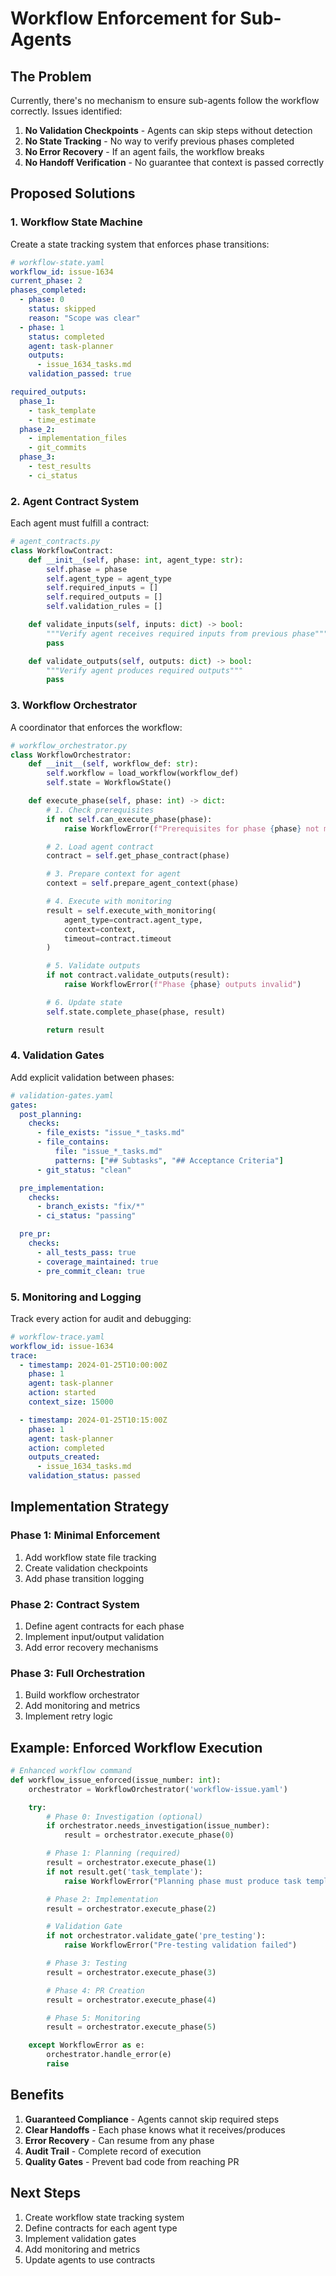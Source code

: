 # Workflow Enforcement for Sub-Agents

## The Problem

Currently, there's no mechanism to ensure sub-agents follow the workflow correctly. Issues identified:

1. **No Validation Checkpoints** - Agents can skip steps without detection
2. **No State Tracking** - No way to verify previous phases completed
3. **No Error Recovery** - If an agent fails, the workflow breaks
4. **No Handoff Verification** - No guarantee that context is passed correctly

## Proposed Solutions

### 1. Workflow State Machine

Create a state tracking system that enforces phase transitions:

```yaml
# workflow-state.yaml
workflow_id: issue-1634
current_phase: 2
phases_completed:
  - phase: 0
    status: skipped
    reason: "Scope was clear"
  - phase: 1
    status: completed
    agent: task-planner
    outputs:
      - issue_1634_tasks.md
    validation_passed: true

required_outputs:
  phase_1:
    - task_template
    - time_estimate
  phase_2:
    - implementation_files
    - git_commits
  phase_3:
    - test_results
    - ci_status
```

### 2. Agent Contract System

Each agent must fulfill a contract:

```python
# agent_contracts.py
class WorkflowContract:
    def __init__(self, phase: int, agent_type: str):
        self.phase = phase
        self.agent_type = agent_type
        self.required_inputs = []
        self.required_outputs = []
        self.validation_rules = []

    def validate_inputs(self, inputs: dict) -> bool:
        """Verify agent receives required inputs from previous phase"""
        pass

    def validate_outputs(self, outputs: dict) -> bool:
        """Verify agent produces required outputs"""
        pass
```

### 3. Workflow Orchestrator

A coordinator that enforces the workflow:

```python
# workflow_orchestrator.py
class WorkflowOrchestrator:
    def __init__(self, workflow_def: str):
        self.workflow = load_workflow(workflow_def)
        self.state = WorkflowState()

    def execute_phase(self, phase: int) -> dict:
        # 1. Check prerequisites
        if not self.can_execute_phase(phase):
            raise WorkflowError(f"Prerequisites for phase {phase} not met")

        # 2. Load agent contract
        contract = self.get_phase_contract(phase)

        # 3. Prepare context for agent
        context = self.prepare_agent_context(phase)

        # 4. Execute with monitoring
        result = self.execute_with_monitoring(
            agent_type=contract.agent_type,
            context=context,
            timeout=contract.timeout
        )

        # 5. Validate outputs
        if not contract.validate_outputs(result):
            raise WorkflowError(f"Phase {phase} outputs invalid")

        # 6. Update state
        self.state.complete_phase(phase, result)

        return result
```

### 4. Validation Gates

Add explicit validation between phases:

```yaml
# validation-gates.yaml
gates:
  post_planning:
    checks:
      - file_exists: "issue_*_tasks.md"
      - file_contains:
          file: "issue_*_tasks.md"
          patterns: ["## Subtasks", "## Acceptance Criteria"]
      - git_status: "clean"

  pre_implementation:
    checks:
      - branch_exists: "fix/*"
      - ci_status: "passing"

  pre_pr:
    checks:
      - all_tests_pass: true
      - coverage_maintained: true
      - pre_commit_clean: true
```

### 5. Monitoring and Logging

Track every action for audit and debugging:

```yaml
# workflow-trace.yaml
workflow_id: issue-1634
trace:
  - timestamp: 2024-01-25T10:00:00Z
    phase: 1
    agent: task-planner
    action: started
    context_size: 15000

  - timestamp: 2024-01-25T10:15:00Z
    phase: 1
    agent: task-planner
    action: completed
    outputs_created:
      - issue_1634_tasks.md
    validation_status: passed
```

## Implementation Strategy

### Phase 1: Minimal Enforcement
1. Add workflow state file tracking
2. Create validation checkpoints
3. Add phase transition logging

### Phase 2: Contract System
1. Define agent contracts for each phase
2. Implement input/output validation
3. Add error recovery mechanisms

### Phase 3: Full Orchestration
1. Build workflow orchestrator
2. Add monitoring and metrics
3. Implement retry logic

## Example: Enforced Workflow Execution

```python
# Enhanced workflow command
def workflow_issue_enforced(issue_number: int):
    orchestrator = WorkflowOrchestrator('workflow-issue.yaml')

    try:
        # Phase 0: Investigation (optional)
        if orchestrator.needs_investigation(issue_number):
            result = orchestrator.execute_phase(0)

        # Phase 1: Planning (required)
        result = orchestrator.execute_phase(1)
        if not result.get('task_template'):
            raise WorkflowError("Planning phase must produce task template")

        # Phase 2: Implementation
        result = orchestrator.execute_phase(2)

        # Validation Gate
        if not orchestrator.validate_gate('pre_testing'):
            raise WorkflowError("Pre-testing validation failed")

        # Phase 3: Testing
        result = orchestrator.execute_phase(3)

        # Phase 4: PR Creation
        result = orchestrator.execute_phase(4)

        # Phase 5: Monitoring
        result = orchestrator.execute_phase(5)

    except WorkflowError as e:
        orchestrator.handle_error(e)
        raise
```

## Benefits

1. **Guaranteed Compliance** - Agents cannot skip required steps
2. **Clear Handoffs** - Each phase knows what it receives/produces
3. **Error Recovery** - Can resume from any phase
4. **Audit Trail** - Complete record of execution
5. **Quality Gates** - Prevent bad code from reaching PR

## Next Steps

1. Create workflow state tracking system
2. Define contracts for each agent type
3. Implement validation gates
4. Add monitoring and metrics
5. Update agents to use contracts
